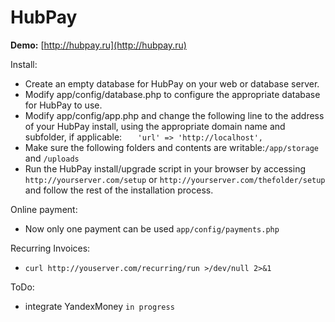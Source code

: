 HubPay
==========

**Demo:** [http://hubpay.ru](http://hubpay.ru)

Install:
* Create an empty database for HubPay on your web or database server.
* Modify app/config/database.php to configure the appropriate database for HubPay to use.
* Modify app/config/app.php and change the following line to the address of your HubPay install, using the appropriate domain name and subfolder, if applicable:
 `   'url' => 'http://localhost',`
* Make sure the following folders and contents are writable:`/app/storage` and `/uploads`
* Run the HubPay install/upgrade script in your browser by accessing `http://yourserver.com/setup` or `http://yourserver.com/thefolder/setup` and follow the rest of the installation process.

Online payment:
* Now only one payment can be used `app/config/payments.php `

Recurring Invoices:
*  `curl http://youserver.com/recurring/run >/dev/null 2>&1`

ToDo:
- integrate YandexMoney `in progress`
